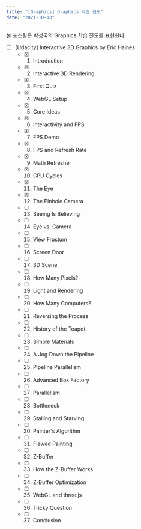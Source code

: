 ```yaml
---
title: "[Graphics] Graphics 학습 진도"
date: "2021-10-13"
---
```


본 포스팅은 박성국의 Graphics 학습 진도를 표현한다.

- [ ] [Udacity] Interactive 3D Graphics by Eric Haines
  - [x] 1. Introduction
  - [x] 2. Interactive 3D Rendering
  - [x] 3. First Quiz
  - [x] 4. WebGL Setup
  - [x] 5. Core Ideas
  - [x] 6. Interactivity and FPS
  - [x] 7. FPS Demo
  - [x] 8. FPS and Refresh Rate
  - [x] 9. Math Refresher
  - [x] 10. CPU Cycles
  - [x] 11. The Eye
  - [x] 12. The Pinhole Camera
  - [ ] 13. Seeing Is Believing
  - [ ] 14. Eye vs. Camera
  - [ ] 15. View Frustum
  - [ ] 16. Screen Door
  - [ ] 17. 3D Scene
  - [ ] 18. How Many Pixels?
  - [ ] 19. Light and Rendering
  - [ ] 20. How Many Computers?
  - [ ] 21. Reversing the Process
  - [ ] 22. History of the Teapot
  - [ ] 23. Simple Materials
  - [ ] 24. A Jog Down the Pipeline
  - [ ] 25. Pipeline Parallelism
  - [ ] 26. Advanced Box Factory
  - [ ] 27. Parallelism
  - [ ] 28. Bottleneck
  - [ ] 29. Stalling and Starving
  - [ ] 30. Painter's Algorithm
  - [ ] 31. Flawed Painting
  - [ ] 32. Z-Buffer
  - [ ] 33. How the Z-Buffer Works
  - [ ] 34. Z-Buffer Optimization
  - [ ] 35. WebGL and three.js
  - [ ] 36. Tricky Question
  - [ ] 37. Conclusion
